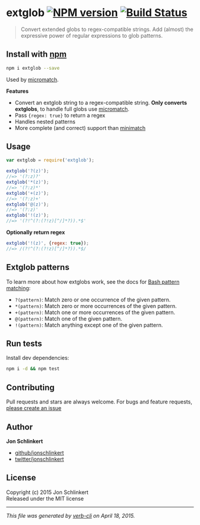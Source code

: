 # extglob [![NPM version](https://badge.fury.io/js/extglob.svg)](http://badge.fury.io/js/extglob)  [![Build Status](https://travis-ci.org/jonschlinkert/extglob.svg)](https://travis-ci.org/jonschlinkert/extglob) 

> Convert extended globs to regex-compatible strings. Add (almost) the expressive power of regular expressions to glob patterns.

## Install with [npm](npmjs.org)

```bash
npm i extglob --save
```

Used by [micromatch].

**Features**

- Convert an extglob string to a regex-compatible string. **Only converts extglobs**, to handle full globs use [micromatch].
- Pass `{regex: true}` to return a regex
- Handles nested patterns
- More complete (and correct) support than [minimatch](https://github.com/isaacs/minimatch)

## Usage

```js
var extglob = require('extglob');

extglob('?(z)');
//=> '(?:z)?'
extglob('*(z)');
//=> '(?:z)*'
extglob('+(z)');
//=> '(?:z)+'
extglob('@(z)');
//=> '(?:z)'
extglob('!(z)');
//=> '(?!^(?:(?!z)[^/]*?)).*$'
```

**Optionally return regex**

```js
extglob('!(z)', {regex: true});
//=> /(?!^(?:(?!z)[^/]*?)).*$/
```

## Extglob patterns

To learn more about how extglobs work, see the docs for [Bash pattern matching][bash]:

- `?(pattern)`: Match zero or one occurrence of the given pattern.
- `*(pattern)`: Match zero or more occurrences of the given pattern.
- `+(pattern)`: Match one or more occurrences of the given pattern.
- `@(pattern)`: Match one of the given pattern.
- `!(pattern)`: Match anything except one of the given pattern.

## Run tests
Install dev dependencies:

```bash
npm i -d && npm test
```

## Contributing
Pull requests and stars are always welcome. For bugs and feature requests, [please create an issue](https://github.com/jonschlinkert/extglob/issues)

## Author

**Jon Schlinkert**

+ [github/jonschlinkert](https://github.com/jonschlinkert)
+ [twitter/jonschlinkert](http://twitter.com/jonschlinkert) 

## License
Copyright (c) 2015 Jon Schlinkert  
Released under the MIT license

***

_This file was generated by [verb-cli](https://github.com/assemble/verb-cli) on April 18, 2015._

[bash]: https://www.gnu.org/software/bash/manual/html_node/Pattern-Matching.html
[micromatch]: https://github.com/jonschlinkert/micromatch
